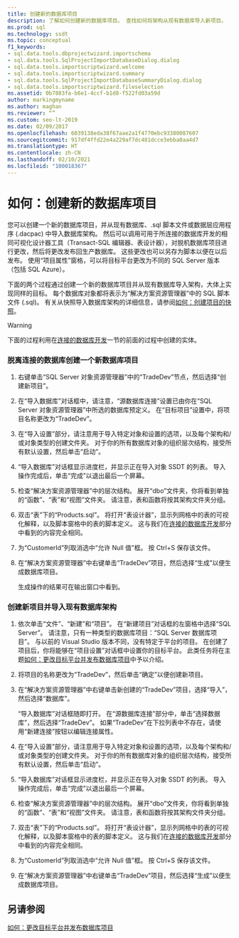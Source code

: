 ```yaml
---
title: 创建新的数据库项目
description: 了解如何创建新的数据库项目。 查找如何将架构从现有数据库导入新项目。
ms.prod: sql
ms.technology: ssdt
ms.topic: conceptual
f1_keywords:
- sql.data.tools.dbprojectwizard.importschema
- sql.data.tools.SqlProjectImportDatabaseDialog.dialog
- sql.data.tools.importscriptwizard.welcome
- sql.data.tools.importscriptwizard.summary
- sql.data.tools.SqlProjectImportDatabaseSummaryDialog.dialog
- sql.data.tools.importscriptwizard.fileselection
ms.assetid: 0b7883fa-b6e1-4ccf-b1d8-f522fd03a59d
author: markingmyname
ms.author: maghan
ms.reviewer: “”
ms.custom: seo-lt-2019
ms.date: 02/09/2017
ms.openlocfilehash: 6039138eda38f67aae2a1f4770ebc93380087607
ms.sourcegitcommit: 917df4ffd22e4a229af7dc481dcce3ebba0aa4d7
ms.translationtype: HT
ms.contentlocale: zh-CN
ms.lasthandoff: 02/10/2021
ms.locfileid: "100018367"
---
```

# <a name="how-to-create-a-new-database-project"></a>如何：创建新的数据库项目

您可以创建一个新的数据库项目，并从现有数据库、.sql 脚本文件或数据层应用程序 (.dacpac) 中导入数据库架构。 然后可以调用可用于所连接的数据库开发的相同可视化设计器工具（Transact\-SQL 编辑器、表设计器），对脱机数据库项目进行更改，然后将更改发布回生产数据库。 这些更改也可以另存为脚本以便在以后发布。 使用“项目属性”窗格，可以将目标平台更改为不同的 SQL Server 版本（包括 SQL Azure）。  
  
下面的两个过程通过创建一个新的数据库项目并从现有数据库导入架构，大体上实现同样的目标。 每个数据库对象都将表示为“解决方案资源管理器”中的 SQL 脚本文件 (.sql)。 有关从快照导入数据库架构的详细信息，请参阅[如何：创建项目的快照](../ssdt/how-to-create-a-snapshot-of-a-project.md)。  
  
> [!WARNING]  
> 下面的过程利用在[连接的数据库开发](../ssdt/connected-database-development.md)一节的前面的过程中创建的实体。  
  
### <a name="to-create-a-new-database-project-off-a-connected-database"></a>脱离连接的数据库创建一个新数据库项目  
  
1.  右键单击“SQL Server 对象资源管理器”中的“TradeDev”节点，然后选择“创建新项目”。  
  
2.  在“导入数据库”对话框中，请注意，“源数据库连接”设置已由你在“SQL Server 对象资源管理器”中所选的数据库预定义。 在“目标项目”设置中，将项目名称更改为“TradeDev”。  
  
3.  在“导入设置”部分，请注意用于导入特定对象和设置的选项，以及每个架构和/或对象类型的创建文件夹。 对于你的所有数据库对象的组织层次结构，接受所有默认设置，然后单击“启动”。  
  
4.  “导入数据库”对话框显示进度栏，并显示正在导入对象 SSDT 的列表。 导入操作完成后，单击“完成”以退出最后一个屏幕。  
  
5.  检查“解决方案资源管理器”中的层次结构。 展开“dbo”文件夹，你将看到单独的“函数”、“表”和“视图”文件夹。 请注意，表和函数将按其架构文件夹分组。  
  
6.  双击“表”下的“Products.sql”。 将打开“表设计器”，显示列网格中的表的可视化解释，以及脚本窗格中的表的脚本定义。 这与我们在[连接的数据库开发](../ssdt/connected-database-development.md)部分中看到的内容完全相同。  
  
7.  为“CustomerId”列取消选中“允许 Null 值”框。 按 Ctrl+S 保存该文件。  
  
8.  在“解决方案资源管理器”中右键单击“TradeDev”项目，然后选择“生成”以便生成数据库项目。  
  
    生成操作的结果可在输出窗口中看到。  
  
### <a name="to-create-a-new-project-and-import-existing-database-schema"></a>创建新项目并导入现有数据库架构  
  
1.  依次单击“文件”、“新建”和“项目”。 在“新建项目”对话框的左窗格中选择“SQL Server”。 请注意，只有一种类型的数据库项目：“SQL Server 数据库项目”。 与以前的 Visual Studio 版本不同，没有特定于平台的项目。 在创建了项目后，你将能够在“项目设置”对话框中设置你的目标平台。 此类任务将在主题[如何：更改目标平台并发布数据库项目](../ssdt/how-to-change-target-platform-and-publish-a-database-project.md)中予以介绍。  
  
2.  将项目的名称更改为“TradeDev”，然后单击“确定”以便创建新项目。  
  
3.  在“解决方案资源管理器”中右键单击新创建的“TradeDev”项目，选择“导入”，然后选择“数据库”。  
  
    “导入数据库”对话框随即打开。 在“源数据库连接”部分中，单击“选择数据库”，然后选择“TradeDev”。 如果“TradeDev”在下拉列表中不存在，请使用“新建连接”按钮以编辑连接属性。  
  
4.  在“导入设置”部分，请注意用于导入特定对象和设置的选项，以及每个架构和/或对象类型的创建文件夹。 对于你的所有数据库对象的组织层次结构，接受所有默认设置，然后单击“启动”。  
  
5.  “导入数据库”对话框显示进度栏，并显示正在导入对象 SSDT 的列表。 导入操作完成后，单击“完成”以退出最后一个屏幕。  
  
6.  检查“解决方案资源管理器”中的层次结构。 展开“dbo”文件夹，你将看到单独的“函数”、“表”和“视图”文件夹。 请注意，表和函数将按其架构文件夹分组。  
  
7.  双击“表”下的“Products.sql”。 将打开“表设计器”，显示列网格中的表的可视化解释，以及脚本窗格中的表的脚本定义。 这与我们在[连接的数据库开发](../ssdt/connected-database-development.md)部分中看到的内容完全相同。  
  
8.  为“CustomerId”列取消选中“允许 Null 值”框。 按 Ctrl+S 保存该文件。  
  
9. 在“解决方案资源管理器”中右键单击“TradeDev”项目，然后选择“生成”以便生成数据库项目。  
  
## <a name="see-also"></a>另请参阅  
[如何：更改目标平台并发布数据库项目](../ssdt/how-to-change-target-platform-and-publish-a-database-project.md)  
  
